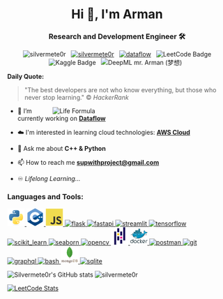 <h1 align="center">Hi 👋, I'm Arman</h1>
<h3 align="center">Research and Development Engineer 🛠️</h3>

<p align="center"> 
  <img src="https://komarev.com/ghpvc/?username=silvermete0r&label=Profile%20views&color=0e75b6&style=flat" alt="silvermete0r" /> &nbsp 
  <a href="https://user-badge.committers.top/kazakhstan/silvermete0r"><img src="https://user-badge.committers.top/kazakhstan/silvermete0r.svg" alt="silvermete0r" /></a> &nbsp 
  <a href="https://dataflow.kz/"><img src="https://img.shields.io/badge/Powered%20by-Dataflow-line.svg" alt="dataflow" /></a> &nbsp 
  <img alt="LeetCode Badge" src="https://img.shields.io/badge/LeetCode-Problem_Solver-ffa116?logo=leetcode&link=https%3A%2F%2Fleetcode.com%2Fsilvermete0r%2F">
  <img alt="Kaggle Badge" src="https://img.shields.io/badge/Kaggle-Expert-651fff?style=flat&logo=kaggle&link=https%3A%2F%2Fwww.kaggle.com%2Farmanzhalgasbayev"> &nbsp
  <img src="https://img.shields.io/badge/dynamic/json?url=https%3A%2F%2Fraw.githubusercontent.com%2Fsilvermete0r%2Fdeepml-top%2Fmain%2Fbadges.json&query=%24.1247b1b5b9cd95e98d7ff7438207406f.label&prefix=Rank%20&style=flat&label=%F0%9F%9A%80%20DeepML&color=0d6efd&link=https%3A%2F%2Fwww.deep-ml.com%2Fleaderboard" alt="DeepML mr. Arman (梦想)"> &nbsp
</p>

**Daily Quote:**

<!-- QUOTES_START -->

> "The best developers are not who know everything, but those who never stop learning." © *HackerRank*

<!-- QUOTES_END -->

<img align="right" alt="Life Formula" width="400" src="https://sun9-6.userapi.com/impg/hWK46LyzFm3BE8yoK5tEj6_s-Qchnv8kdshGPA/7CihZ-nDOIA.jpg?size=646x321&quality=95&sign=4f5bed68d5417dc550b4c6e5aa3c52d6&type=album">

- 🔭 I’m currently working on **[Dataflow](http://dataflow.kz)**

- ☁️ I'm interested in learning cloud technologies: **[AWS Cloud](https://aws.amazon.com/)**

- 💬 Ask me about **C++ & Python**

- 📫 How to reach me **supwithproject@gmail.com**

- ♾️ *Lifelong Learning...*

<h3 align="left">Languages and Tools:</h3>

<p align="left"> 
<a href="https://www.python.org" target="_blank" rel="noreferrer"> <img src="https://raw.githubusercontent.com/devicons/devicon/master/icons/python/python-original.svg" alt="python" width="40" height="40"/> </a> 
<a href="https://www.w3schools.com/cpp/" target="_blank" rel="noreferrer"> <img src="https://raw.githubusercontent.com/devicons/devicon/master/icons/cplusplus/cplusplus-original.svg" alt="cplusplus" width="40" height="40"/> </a>
<a href="https://developer.mozilla.org/en-US/docs/Web/JavaScript" target="_blank" rel="noreferrer"> <img src="https://raw.githubusercontent.com/devicons/devicon/master/icons/javascript/javascript-original.svg" alt="javascript" width="40" height="40"/> </a> <a href="https://www.mongodb.com/" target="_blank" rel="noreferrer">
<a href="https://flask.palletsprojects.com/" target="_blank" rel="noreferrer"> <img src="https://iconape.com/wp-content/png_logo_vector/cib-flask.png" alt="flask" width="40" height="40"/> </a>
<a href="https://fastapi.tiangolo.com/" target="_blank" rel="noreferrer"> <img src="https://cdn.worldvectorlogo.com/logos/fastapi.svg" alt="fastapi" width="40" height="40"/> </a> 
<a href="https://streamlit.io/" target="_blank" rel="noreferrer"> <img src="https://images.crunchbase.com/image/upload/c_pad,f_auto,q_auto:eco,dpr_1/z3ahdkytzwi1jxlpazje" alt="streamlit" width="40" height="40"/> </a> 
<a href="https://www.tensorflow.org" target="_blank" rel="noreferrer"> <img src="https://www.vectorlogo.zone/logos/tensorflow/tensorflow-icon.svg" alt="tensorflow" width="40" height="40"/> </a> 
<a href="https://scikit-learn.org/" target="_blank" rel="noreferrer"> <img src="https://upload.wikimedia.org/wikipedia/commons/0/05/Scikit_learn_logo_small.svg" alt="scikit_learn" width="40" height="40"/> </a> 
<a href="https://seaborn.pydata.org/" target="_blank" rel="noreferrer"> <img src="https://seaborn.pydata.org/_images/logo-mark-lightbg.svg" alt="seaborn" width="40" height="40"/> </a>
<a href="https://opencv.org/" target="_blank" rel="noreferrer"> <img src="https://www.vectorlogo.zone/logos/opencv/opencv-icon.svg" alt="opencv" width="40" height="40"/> </a> 
<a href="https://pandas.pydata.org/" target="_blank" rel="noreferrer"> <img src="https://raw.githubusercontent.com/devicons/devicon/2ae2a900d2f041da66e950e4d48052658d850630/icons/pandas/pandas-original.svg" alt="pandas" width="40" height="40"/> </a>
<a href="https://www.docker.com/" target="_blank" rel="noreferrer"> <img src="https://raw.githubusercontent.com/devicons/devicon/master/icons/docker/docker-original-wordmark.svg" alt="docker" width="40" height="40"/> </a> 
<a href="https://postman.com" target="_blank" rel="noreferrer"> <img src="https://www.vectorlogo.zone/logos/getpostman/getpostman-icon.svg" alt="postman" width="40" height="40"/> </a>
<a href="https://git-scm.com/" target="_blank" rel="noreferrer"> <img src="https://www.vectorlogo.zone/logos/git-scm/git-scm-icon.svg" alt="git" width="40" height="40"/> </a> 
<a href="https://graphql.org" target="_blank" rel="noreferrer"> <img src="https://www.vectorlogo.zone/logos/graphql/graphql-icon.svg" alt="graphql" width="40" height="40"/> </a>   
<a href="https://www.gnu.org/software/bash/" target="_blank" rel="noreferrer"> <img src="https://www.vectorlogo.zone/logos/gnu_bash/gnu_bash-icon.svg" alt="bash" width="40" height="40"/> </a> 
<a href="https://www.mongodb.com/" target="_blank" rel="noreferrer"> <img src="https://raw.githubusercontent.com/devicons/devicon/master/icons/mongodb/mongodb-original-wordmark.svg" alt="mongodb" width="40" height="40"/> </a>
<a href="https://www.sqlite.org/" target="_blank" rel="noreferrer"> <img src="https://www.vectorlogo.zone/logos/sqlite/sqlite-icon.svg" alt="sqlite" width="40" height="40"/> </a> 
</p>

![Silvermete0r's GitHub stats](https://github-readme-stats.vercel.app/api?username=silvermete0r&show_icons=true)
<img src="https://github-readme-streak-stats.herokuapp.com/?user=silvermete0r" alt="silvermete0r" />

[![LeetCode Stats](https://leetcard.jacoblin.cool/silvermete0r?theme=light&extension=activity)](https://leetcard.jacoblin.cool/silvermete0r?theme=light&extension=activity)
